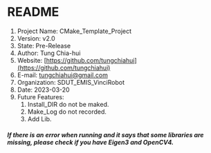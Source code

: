 # README
1. Project Name: CMake_Template_Project
2. Version: v2.0
3. State: Pre-Release
4. Author: Tung Chia-hui
5. Website: [https://github.com/tungchiahui](https://github.com/tungchiahui)
6. E-mail: tungchiahui@gmail.com
7. Organization: SDUT_EMIS_VinciRobot
8. Date: 2023-03-20
9. Future Features: 
    1. Install_DIR do not be maked.
    2. Make_Log do not recorded.
    3. Add Lib.


##### If there is an error when running and it says that some libraries are missing, please check if you have Eigen3 and OpenCV4.